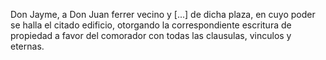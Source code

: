 Don Jayme, a Don Juan ferrer vecino y [...] de dicha plaza, en cuyo poder se halla el citado edificio, otorgando la correspondiente escritura de propiedad a favor del comorador con todas las clausulas, vinculos y eternas.